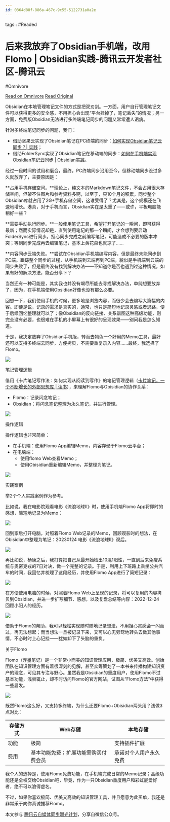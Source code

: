 ```yaml
---
id: 0364d88f-886a-467c-9c55-5122731a0a2e
---
```



tags::  #Readed 

# 后来我放弃了Obsidian手机端，改用Flomo | Obsidian实践-腾讯云开发者社区-腾讯云
#Omnivore

[Read on Omnivore](https://omnivore.app/me/obsidian-flomo-obsidian-1935dd0a528)
[Read Original](https://cloud.tencent.com/developer/article/2390893)

Obsidian在本地管理笔记文件的方式是把双刃剑。一方面，用户自行管理笔记文件可以获得更多的安全感，不用担心会出现“平台挂掉了，笔记丢失”的情况；另一方面，免费版Obsidian无法进行多终端笔记同步的问题又常常遭人诟病。

针对多终端笔记同步的问题，我们：

* 借助坚果云实现了Obsidian笔记在PC终端的同步：[如何实现Obsidian笔记云同步？| 实践](https://cloud.tencent.com/developer/tools/blog-entry?target=http%3A%2F%2Fmp.weixin.qq.com%2Fs%3F%5F%5Fbiz%3DMzU3OTM4OTkzNQ%3D%3D%26mid%3D2247486409%26idx%3D1%26sn%3Ddba56acef5e6d70837e588143266a7e2%26chksm%3Dfd679b49ca10125f02a163bd33b85921f7a32fc962315059fea84690fc2d4a8c341c25bbf232%26scene%3D21%23wechat%5Fredirect&objectId=2390893&objectType=1)；
* 借助FolderSync实现了Obsidian笔记在移动端的同步：[如何在手机端实现Obsidian笔记云同步 | Obsidian实践](https://cloud.tencent.com/developer/tools/blog-entry?target=http%3A%2F%2Fmp.weixin.qq.com%2Fs%3F%5F%5Fbiz%3DMzU3OTM4OTkzNQ%3D%3D%26mid%3D2247486867%26idx%3D1%26sn%3D246d0eeee7860c60237836c8b5166c35%26chksm%3Dfd679d13ca101405489c1750ea6d81f4bf352b3486b1ac72c0cd0b5b5e382892af55f4a9a381%26scene%3D21%23wechat%5Fredirect&objectId=2390893&objectType=1)。

经过一段时间的试用和磨合，最终，PC终端同步沿用至今，但移动端同步没过多久就放弃了，主要原因是：

**占用手机存储空间。**理论上，纯文本的Markdown笔记文件，不会占用很大存储空间，但架不住图片和参考资料多啊，以至于，只10个月的积累，同步整个Obsidian库就占用了2G+手机存储空间，这谁受得了？尤其是，这个规模还在飞速地增长。港真，对于手机而言，Obsidian实在是太重了——或许，平板电脑能稍好一些？

**需要手动执行同步。**一般使用笔记工具，希望打开笔记的一瞬间，即可获得最新；然而实际情况却是，直到使用笔记的那一个瞬间，才会想到要启动FolderSync进行同步。担心同步完成之前编写笔记，可能造成不必要的版本冲突；等到同步完成再去编辑笔记，基本上黄花菜也就凉了……

**内容同步云端失败。**尝试在Obsidian手机端编写内容，但是最终未能同步到PC端。跟踪整个同步的过程，从手机端到云端再到PC端，貌似是手机端到云端的同步失败了，但是最终没有找到解决办法——不知道你是否也遇到过这种情况，如果有好的解决方法，能否分享下？

当然还有一种可能是，其实我也并没有竭尽所能去寻找解决办法，单纯想要放弃了，因为，在手机端使用Obsidian好像也没有那么必要。

回想一下，我们使用手机的时候，更多地是浏览内容，而很少会去编写大篇幅的内容。即便是说，记录的需求是真实的，通常，也只是简短地记录灵感或者思路，便于后续回忆整理就可以了；像Obsidian的反向链接、关系谱图这种高级功能，则完全没有必要，也很难在手机的小屏幕上有很好的呈现效果——别问我是怎么知道。

于是，我决定放弃了Obsidian手机版，转而去物色一个好用的Memo工具，最好还可以支持多终端云同步，方便拷贝，不需要重复录入内容……最终，我选择了Flomo。

![](https://proxy-prod.omnivore-image-cache.app/0x0,slI_sPlKcu0-AhEVl3oQwxpfEx9Sid7yANJ0KdW2_Iso/https://developer.qcloudimg.com/http-save/yehe-2838019/2db9edec6e694f71aa5b90a1c26e28ad.png)

笔记管理逻辑

借用《卡片笔记写作法：如何实现从阅读到写作》的笔记管理逻辑（[卡片笔记，一个不断增长的外部思想库 | 读书](https://cloud.tencent.com/developer/tools/blog-entry?target=http%3A%2F%2Fmp.weixin.qq.com%2Fs%3F%5F%5Fbiz%3DMzU3OTM4OTkzNQ%3D%3D%26mid%3D2247486356%26idx%3D1%26sn%3D297df58067c736c2ba2bcbce42112dba%26chksm%3Dfd679b14ca101202789030aa1d2b8bbfa28c3ffcbe293d132d7b586aca6592a93704c7ec1be3%26scene%3D21%23wechat%5Fredirect&objectId=2390893&objectType=1)），来理解Flomo与Obisidian的协作关系：

* Flomo：记录闪念笔记；
* Obsidian：将闪念笔记整理为永久笔记，并进行管理。

![](https://proxy-prod.omnivore-image-cache.app/0x0,slWhMJdl3STa-c8O13ECwS2JRypKHK7b_tlPF67OIkMc/https://developer.qcloudimg.com/http-save/yehe-2838019/5cca2edf278719224d19f08cf682e61b.png)

操作逻辑

操作逻辑也非常简单：

* 在手机端：使用Flomo App编辑Memo，内容存储于Flomo云平台；
* 在电脑端：  
   * 使用flomo Web查看Memo；  
   * 使用Obisidian重新编辑Memo，并整理为笔记。

![](https://proxy-prod.omnivore-image-cache.app/0x0,s0misNqSyeCkcwN_7MABa3WBaTui7KfTTzYaRb-aqNlA/https://developer.qcloudimg.com/http-save/yehe-2838019/75b0effd1f87cd755232aba769df8f1d.png)

实践案例

举2个个人实践案例作为参考。

比如说，我在电影院观看电影《流浪地球II》时，使用手机端Flomo App将即时的感想，简短地记录为Memo：

![](https://proxy-prod.omnivore-image-cache.app/0x0,sX_dvZ61Jp5nmQzHlXLz_KuivVQLsuoeP3ne9ZLcU2P0/https://developer.qcloudimg.com/http-save/yehe-2838019/dffd50e81d07764ee51abb17c38f9ba4.jpg)

回到家后打开电脑，对照着Flomo Web记录的Memo，回顾观影时的想法，在Obisidian中整理为笔记：20230124 电影《流浪地球II》观后。

![](https://proxy-prod.omnivore-image-cache.app/0x0,stAQlAEGTvx5Tnks-KqBMHYtZn46SrRtKFCyQ_iQ88xs/https://developer.qcloudimg.com/http-save/yehe-2838019/15e72d7d62c5ee8d1a4295cc6dd509d3.png)

再比如说，杨康之后，我打算把自己从最开始检出10混1阳性，一直到后来免疫系统与奥密克戎的7日对决，做一个完整的记录。于是，利用上下班路上乘坐公共汽车的时间，我回忆并梳理了这段经历，并使用Flomo App进行了简短记录：

![](https://proxy-prod.omnivore-image-cache.app/0x0,sjPLWTX9v7Vm5r-0e3YAgUhiRz_C29p_c7Vm7gX31AA4/https://developer.qcloudimg.com/http-save/yehe-2838019/1382be983072d3d21db737e139425186.jpg)

在方便使用电脑的时候，对照着Flomo Web上呈现的记录，将可以复用的内容拷贝到Obsidian，并进一步扩写细节、感想，以及复盘总结等内容：2022-12-24 回顾小阳人的经历。

![](https://proxy-prod.omnivore-image-cache.app/0x0,sYcxEYQlOEWNnNjf9K_lJRt7Je3xaMWpBLlMndI4dTj4/https://developer.qcloudimg.com/http-save/yehe-2838019/a5f7d549e5869725604f94356520bb50.png)

借助于Flomo的帮助，我可以轻松实现随时随地记录想法，不用担心灵感会一闪而过，再无法想起；而当想法一旦被记录下来，又可以心无旁骛地转头去做其他事情，不必时时上心记挂——犹如卸下了头脑的重负。

关于Flomo

Flomo（浮墨笔记）是一个非常小而美的知识管理应用，极简、优美又高效。创始团队在知识管理方面有着很深刻的见解，甚至众筹策划了一本书来传播构建知识资产的理念，可见其专注与野心。虽然我是Obsidian的重度用户，使用Flomo不过基本功能，浅尝辄止，却不时访问Flomo的官方网站，试图从“Flomo方法”中获得一些启发。

![](https://proxy-prod.omnivore-image-cache.app/0x0,sd5tNmG6zB18O9fH9jFyYt9ZJmwkN1ZedqCWE-mVHrlw/https://developer.qcloudimg.com/http-save/yehe-2838019/9b2413066fa1ed7fd48c018e4e30bfca.png)

既然Flomo这么好，又支持多终端，为什么还要Flomo+Obisidian两头用？浅做3点对比：

| 存储方式 | Web存储              | 本地存储        |
| ---- | ------------------ | ----------- |
| 功能   | 极简                 | 支持插件扩展      |
| 费用   | 基本功能免费；扩展功能需购买付费会员 | 承诺对个人用户永久免费 |

我个人的选择是，使用Flomo免费功能，在手机端完成日常的Memo记录；高级功能还是全权交给Obsidian吧，毕竟，作为一只Obsidian重度用户和彩虹屁爱好者，绝不可以浪得虚名。

不过，如果你喜欢极简、优美又高效的知识管理工具，并且愿意为此买单，我还是非常乐于向你真诚推荐Flomo。

本文参与 [腾讯云自媒体同步曝光计划](https://cloud.tencent.com/developer/support-plan)，分享自微信公众号。


